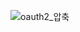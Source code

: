![oauth2_압축](https://user-images.githubusercontent.com/48249549/116287098-f4f71d00-a7ca-11eb-9754-cfee68298d8c.gif)
